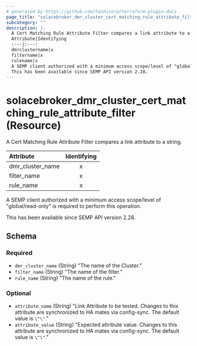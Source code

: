 ```yaml
---
# generated by https://github.com/hashicorp/terraform-plugin-docs
page_title: "solacebroker_dmr_cluster_cert_matching_rule_attribute_filter Resource - solacebroker"
subcategory: ""
description: |-
  A Cert Matching Rule Attribute Filter compares a link attribute to a string.
  Attribute|Identifying
  :---|:---:
  dmrclustername|x
  filtername|x
  rulename|x
  A SEMP client authorized with a minimum access scope/level of "global/read-only" is required to perform this operation.
  This has been available since SEMP API version 2.28.
---
```


# solacebroker_dmr_cluster_cert_matching_rule_attribute_filter (Resource)

A Cert Matching Rule Attribute Filter compares a link attribute to a string.


Attribute|Identifying
:---|:---:
dmr_cluster_name|x
filter_name|x
rule_name|x



A SEMP client authorized with a minimum access scope/level of "global/read-only" is required to perform this operation.

This has been available since SEMP API version 2.28.



<!-- schema generated by tfplugindocs -->
## Schema

### Required

- `dmr_cluster_name` (String) "The name of the Cluster."
- `filter_name` (String) "The name of the filter."
- `rule_name` (String) "The name of the rule."

### Optional

- `attribute_name` (String) "Link Attribute to be tested. Changes to this attribute are synchronized to HA mates via config-sync. The default value is `\"\"`."
- `attribute_value` (String) "Expected attribute value. Changes to this attribute are synchronized to HA mates via config-sync. The default value is `\"\"`."
